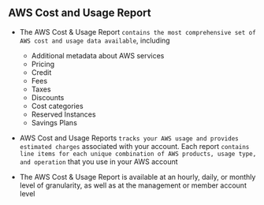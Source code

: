 ## AWS Cost and Usage Report

- The AWS Cost & Usage Report `contains the most comprehensive set of AWS cost and usage data available`, including

  - Additional metadata about AWS services
  - Pricing
  - Credit
  - Fees
  - Taxes
  - Discounts
  - Cost categories
  - Reserved Instances
  - Savings Plans

- AWS Cost and Usage Reports `tracks your AWS usage and provides estimated charges` associated with your account. Each report `contains line items for each unique combination of AWS products, usage type, and operation` that you use in your AWS account

- The AWS Cost & Usage Report is available at an hourly, daily, or monthly level of granularity, as well as at the management or member account level

